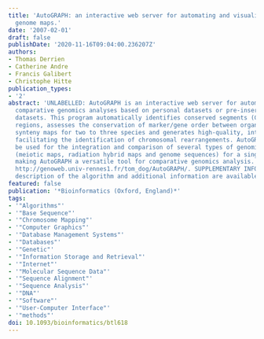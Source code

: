 ```yaml
---
title: 'AutoGRAPH: an interactive web server for automating and visualizing comparative
  genome maps.'
date: '2007-02-01'
draft: false
publishDate: '2020-11-16T09:04:00.236207Z'
authors:
- Thomas Derrien
- Catherine Andre
- Francis Galibert
- Christophe Hitte
publication_types:
- '2'
abstract: 'UNLABELLED: AutoGRAPH is an interactive web server for automatic multi-species
  comparative genomics analyses based on personal datasets or pre-inserted public
  datasets. This program automatically identifies conserved segments (CS) and breakpoint
  regions, assesses the conservation of marker/gene order between organisms, constructs
  synteny maps for two to three species and generates high-quality, interactive displays
  facilitating the identification of chromosomal rearrangements. AutoGRAPH can also
  be used for the integration and comparison of several types of genomic resources
  (meiotic maps, radiation hybrid maps and genome sequences) for a single species,
  making AutoGRAPH a versatile tool for comparative genomics analysis. AVAILABILITY:
  http://genoweb.univ-rennes1.fr/tom_dog/AutoGRAPH/. SUPPLEMENTARY INFORMATION: A
  description of the algorithm and additional information are available at http://genoweb.univ-rennes1.fr/tom_dog/AutoGRAPH/Tutorial.php.'
featured: false
publication: '*Bioinformatics (Oxford, England)*'
tags:
- '"Algorithms"'
- '"Base Sequence"'
- '"Chromosome Mapping"'
- '"Computer Graphics"'
- '"Database Management Systems"'
- '"Databases"'
- '"Genetic"'
- '"Information Storage and Retrieval"'
- '"Internet"'
- '"Molecular Sequence Data"'
- '"Sequence Alignment"'
- '"Sequence Analysis"'
- '"DNA"'
- '"Software"'
- '"User-Computer Interface"'
- '"methods"'
doi: 10.1093/bioinformatics/btl618
---
```


